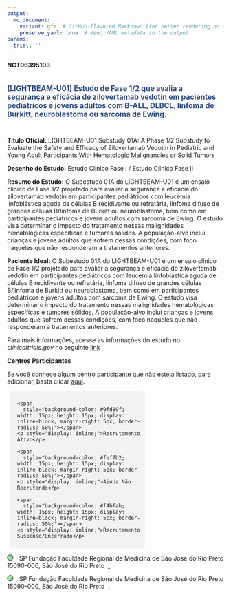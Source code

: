 ```yaml
---
output: 
  md_document:
    variant: gfm  # GitHub-flavored Markdown (for better rendering on GitHub)
    preserve_yaml: true  # Keep YAML metadata in the output
params:
  trial: ''
---
```


**NCT06395103**

<div style="padding: 5px 5px 5px 0px; font-size: 1.20em; font-weight: bold; color: #2E4A7F; text-align: left; margin-bottom: 20px">

(LIGHTBEAM-U01) Estudo de Fase 1/2 que avalia a segurança e eficácia de
zilovertamab vedotin em pacientes pediátricos e jovens adultos com
B-ALL, DLBCL, linfoma de Burkitt, neuroblastoma ou sarcoma de Ewing.

</div>

**Título Oficial:** LIGHTBEAM-U01 Substudy 01A: A Phase 1/2 Substudy to
Evaluate the Safety and Efficacy of Zilovertamab Vedotin in Pediatric
and Young Adult Participants With Hematologic Malignancies or Solid
Tumors

**Desenho do Estudo:** Estudo Clinico Fase I / Estudo Clinico Fase II

**Resumo do Estudo:** O Subestudo 01A do LIGHTBEAM-U01 é um ensaio
clínico de Fase 1/2 projetado para avaliar a segurança e eficácia do
zilovertamab vedotin em participantes pediátricos com leucemia
linfoblástica aguda de células B recidivante ou refratária, linfoma
difuso de grandes células B/linfoma de Burkitt ou neuroblastoma, bem
como em participantes pediátricos e jovens adultos com sarcoma de Ewing.
O estudo visa determinar o impacto do tratamento nessas malignidades
hematológicas específicas e tumores sólidos. A população-alvo inclui
crianças e jovens adultos que sofrem dessas condições, com foco naqueles
que não responderam a tratamentos anteriores.

**Paciente Ideal:** O Subestudo 01A do LIGHTBEAM-U01 é um ensaio clínico
de Fase 1/2 projetado para avaliar a segurança e eficácia do
zilovertamab vedotin em participantes pediátricos com leucemia
linfoblástica aguda de células B recidivante ou refratária, linfoma
difuso de grandes células B/linfoma de Burkitt ou neuroblastoma, bem
como em participantes pediátricos e jovens adultos com sarcoma de Ewing.
O estudo visa determinar o impacto do tratamento nessas malignidades
hematológicas específicas e tumores sólidos. A população-alvo inclui
crianças e jovens adultos que sofrem dessas condições, com foco naqueles
que não responderam a tratamentos anteriores.

Para mais informações, acesse as informações do estudo no
*clinicaltrials.gov* no seguinte
[link](https://clinicaltrials.gov/ct2/show/NCT06395103)

**Centros Participantes**

Se você conhece algum centro participante que não esteja listado, para
adicionar, basta clicar
[aqui](https://flazar.shinyapps.io/formsapp?study_nct_id=NCT06395103&location_id=N%2FA&location_full_name=N%2FA&form_type=Adicionar%20Centro%7D).

<div style="margin-bottom: 8px; margin-left: 5px; padding: 8px; max-width: 300px; background-color: #f3f2f1; border-radius: 8px;">

<div style="margin-left: 10px;">

    <span 
      style="background-color: #9fd89f; width: 15px; height: 15px; display: inline-block; margin-right: 5px; border-radius: 50%;"></span>
    <p style="display: inline;">Recrutamento Ativo</p>

</div>

<div style="margin-left: 10px;">

    <span 
      style="background-color: #fef7b2; width: 15px; height: 15px; display: inline-block; margin-right: 5px; border-radius: 50%;"></span>
    <p style="display: inline;">Ainda Não Recrutando</p>

</div>

<div style="margin-left: 10px;">

    <span 
      style="background-color: #f4bfab; width: 15px; height: 15px; display: inline-block; margin-right: 5px; border-radius: 50%;"></span>
    <p style="display: inline;">Recrutamento Suspenso/Encerrado</p>

</div>

</div>

<span style="border: 0.5px solid black; display: inline-block; width: 12px; height: 12px; border-radius: 50%; margin-right: 10px; padding-bottom: 0px; background-color: #9fd89f;"></span>
SP Fundação Faculdade Regional de Medicina de São José do Rio Preto
15090-000, São José do Rio Preto
<span style="color: #2E4A7F; margin-left: 2px; padding: 2px; background-color: #f3f2f1; border-radius: 8px; font-weight: 500; font-size: 0.6">[REPORTAR
ERRO](https://flazar.shinyapps.io/formsapp?study_nct_id=NCT06395103&location_id=FUNDACAOFACULDADEREGIONALDEMEDICINADESAOJOSEDORIOPRETOCENTROINTEGRADODEPESQUISASITESAOJOSEDORIOPRETOSAOPAULO15090000BRAZIL&location_full_name=Funda%C3%A7%C3%A3o%20Faculdade%20Regional%20de%20Medicina%20de%20S%C3%A3o%20Jos%C3%A9%20do%20Rio%20Preto%2C%2015090-000%2C%20S%C3%A3o%20Jos%C3%A9%20do%20Rio%20Preto&form_type=Reportar%20Erro)</span>

<span style="border: 0.5px solid black; display: inline-block; width: 12px; height: 12px; border-radius: 50%; margin-right: 10px; padding-bottom: 0px; background-color: #9fd89f;"></span>
SP Fundação Faculdade Regional de Medicina de São José do Rio Preto
15090-000, São José do Rio Preto
<span style="color: #2E4A7F; margin-left: 2px; padding: 2px; background-color: #f3f2f1; border-radius: 8px; font-weight: 500; font-size: 0.6">[REPORTAR
ERRO](https://flazar.shinyapps.io/formsapp?study_nct_id=NCT06395103&location_id=FUNDACAOFACULDADEREGIONALDEMEDICINADESAOJOSEDORIOPRETOCENTROINTEGRADODEPESQUISASITESAOJOSEDORIOPRETOSAOPAULO15090000BRAZIL&location_full_name=Funda%C3%A7%C3%A3o%20Faculdade%20Regional%20de%20Medicina%20de%20S%C3%A3o%20Jos%C3%A9%20do%20Rio%20Preto%2C%2015090-000%2C%20S%C3%A3o%20Jos%C3%A9%20do%20Rio%20Preto&form_type=Reportar%20Erro)</span>
